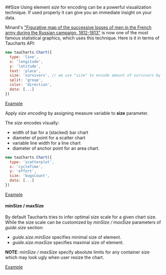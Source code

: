 ##Size
Using element *size* for encoding can be a powerful visualization technique. If used properly it can give you an immediate insight on your data.

Minard's ["Figurative map of the successive losses of men in the French army during the Russian campaign, 1812-1813"](https://en.wikipedia.org/wiki/Charles_Joseph_Minard) is now one of the most famous statistical graphics, which uses this technique. Here is it in terms of Taucharts API:

```javascript
new tauCharts.Chart({
  type: 'line',
  x: 'longitude',
  y: 'latitude',
  text: 'place',
  size: 'survivors', // we use "size" to encode amount of survivors by line width
  split: 'group',
  color: 'direction',
  data: [...]
})
```
[Example](http://jsfiddle.net/0bu5oo8b/)

Apply *size encoding* by assigning measure variable to **size** parameter.

The *size* encodes visually:
- width of bar for a (stacked) bar chart
- diameter of point for a scatter chart
- variable line width for a line chart
- diameter of anchor point for an area chart.

```javascript
new tauCharts.Chart({
  type: 'scatterplot',
  x: 'cycleTime',
  y: 'effort',
  size: 'bugsCount',
  data: [...]
})
```

[Example](http://jsfiddle.net/oLcub5h3/)

#### minSize / maxSize

By default Taucharts tries to infer optimal size scale for a given chart size. While the size scale can be customized by *minSize / maxSize* parameters of *guide.size* section:
- *guide.size.minSize* specifies minimal size of element.
- *guide.size.maxSize* specifies maximal size of element.

**NOTE**: *minSize / maxSize* specify absolute limits for any container size which may look ugly when user resize the chart.

[Example](http://jsfiddle.net/jb87feLj/)